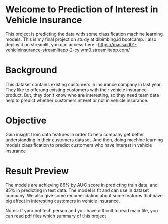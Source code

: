 # Welcome to Prediction of Interest in Vehicle Insurance
This project is predicting the data with some classification machine learning models. This is my final project on study at dibimbing.id bootcamp. 
I also deploy it on streamlit, you can access here : https://massaid01-vehicleinsurance-streamlitapp-2-cyiwm0.streamlitapp.com/

# Background
This dataset contains existing customers in insurance company in last year. 
They like to offerung existing customers with their vehicle insurance product.
But, they don't know who are interesting, so they need team data help to predict whether customers interet or not in vehicle insurance.

# Objective
Gain insight from data features in order to help company get better understanding in their customers dataset. 
And then, doing machine learning models classification to predict customers who have interest in vehicle insurance

# Result Preview
The models are achieving 86% by AUC score in predicting train data, and 85% in predicting in test data. 
The model is fit and can use in dataset company.
We also give some recomendation about some features that have big affect in interesting customers in vehicle insurance.

Notes: If your not tech person and you have difficult to read main file, you can read pdf files which summary of this project

